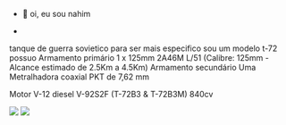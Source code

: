 - 👋 oi, eu sou nahim

- 
tanque de guerra sovietico para ser mais especifico sou um modelo t-72 possuo Armamento
primário	1 x 125mm 2A46M L/51 (Calibre: 125mm - Alcance estimado de 2.5Km a 4.5Km)
Armamento secundário	Uma Metralhadora coaxial PKT de 7,62 mm

Motor	V-12 diesel
V-92S2F (T-72B3 & T-72B3M)
840cv

![](https://media.tenor.com/Pb1TfZhr-OQAAAAM/spy-x-family-anya.gif)
![](https://media.tenor.com/OQxh8ckL3dQAAAAM/anime-lets-call-it-operation-fish-aand-chips-and-vinegar.gif)
